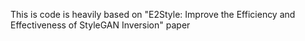 This is code is heavily based on "E2Style: Improve the Efficiency and Effectiveness of StyleGAN Inversion" paper